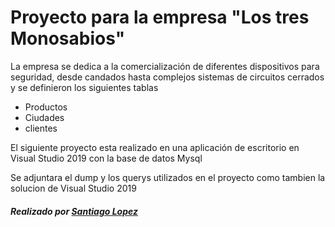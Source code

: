 # Proyecto para la empresa "Los tres Monosabios"

La empresa se dedica a la comercialización de diferentes dispositivos para seguridad, desde candados hasta complejos sistemas de circuitos cerrados y se definieron los siguientes tablas

- Productos
- Ciudades
- clientes

El siguiente proyecto esta realizado en una aplicación de escritorio en Visual Studio 2019 con la base de datos Mysql

Se adjuntara el dump y los querys utilizados en el proyecto como tambien la solucion de Visual Studio 2019

##### Realizado por [Santiago Lopez](https://santiagolopez.me)
